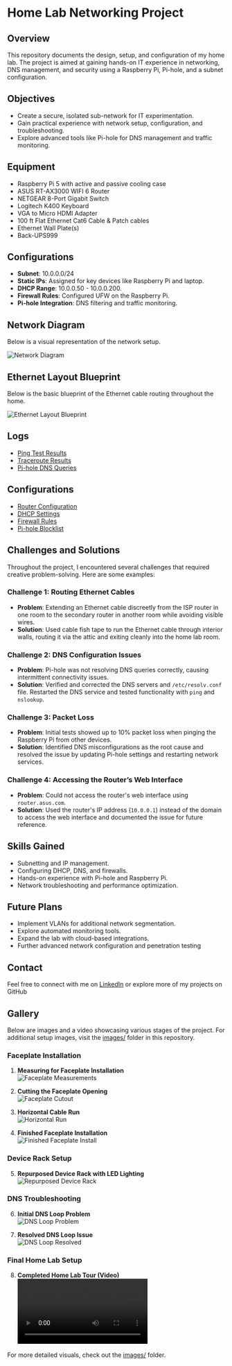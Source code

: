 # Home Lab Networking Project

## Overview
This repository documents the design, setup, and configuration of my home lab. The project is aimed at gaining hands-on IT experience in networking, 
DNS management, and security using a Raspberry Pi, Pi-hole, and a subnet configuration.

## Objectives
- Create a secure, isolated sub-network for IT experimentation.
- Gain practical experience with network setup, configuration, and troubleshooting.
- Explore advanced tools like Pi-hole for DNS management and traffic monitoring.

## Equipment
- Raspberry Pi 5 with active and passive cooling case
- ASUS RT-AX3000 WIFI 6 Router
- NETGEAR 8-Port Gigabit Switch
- Logitech K400 Keyboard
- VGA to Micro HDMI Adapter
- 100 ft Flat Ethernet Cat6 Cable & Patch cables
- Ethernet Wall Plate(s)
- Back-UPS999

## Configurations
- **Subnet**: 10.0.0.0/24
- **Static IPs**: Assigned for key devices like Raspberry Pi and laptop.
- **DHCP Range**: 10.0.0.50 - 10.0.0.200.
- **Firewall Rules**: Configured UFW on the Raspberry Pi.
- **Pi-hole Integration**: DNS filtering and traffic monitoring.

## Network Diagram
Below is a visual representation of the network setup.

![Network Diagram](./images/Homelab-Network-Diagram.jpg)

## Ethernet Layout Blueprint
Below is the basic blueprint of the Ethernet cable routing throughout the home.

![Ethernet Layout Blueprint](./images/Basic-Blueprint-Ethernet-Layout.jpg)

## Logs
- [Ping Test Results](./logs/ping-test-results.log)
- [Traceroute Results](./logs/traceroute-test.log)
- [Pi-hole DNS Queries](./logs/pihole-dns-queries.log)

## Configurations
- [Router Configuration](./configs/router-config.txt)
- [DHCP Settings](./configs/dhcp-settings.txt)
- [Firewall Rules](./configs/ufw-rules.txt)
- [Pi-hole Blocklist](./configs/pihole-blocklist.txt)

## Challenges and Solutions
Throughout the project, I encountered several challenges that required creative problem-solving. Here are some examples:

### Challenge 1: Routing Ethernet Cables
- **Problem**: Extending an Ethernet cable discreetly from the ISP router in one room to the secondary router in another room while avoiding visible wires.
- **Solution**: Used cable fish tape to run the Ethernet cable through interior walls, routing it via the attic and exiting cleanly into the home lab room.

### Challenge 2: DNS Configuration Issues
- **Problem**: Pi-hole was not resolving DNS queries correctly, causing intermittent connectivity issues.
- **Solution**: Verified and corrected the DNS servers and `/etc/resolv.conf` file. Restarted the DNS service and tested functionality with `ping` and `nslookup`.

### Challenge 3: Packet Loss
- **Problem**: Initial tests showed up to 10% packet loss when pinging the Raspberry Pi from other devices.
- **Solution**: Identified DNS misconfigurations as the root cause and resolved the issue by updating Pi-hole settings and restarting network services.

### Challenge 4: Accessing the Router’s Web Interface
- **Problem**: Could not access the router's web interface using `router.asus.com`.
- **Solution**: Used the router's IP address (`10.0.0.1`) instead of the domain to access the web interface and documented the issue for future reference.

## Skills Gained
- Subnetting and IP management.
- Configuring DHCP, DNS, and firewalls.
- Hands-on experience with Pi-hole and Raspberry Pi.
- Network troubleshooting and performance optimization.

## Future Plans
- Implement VLANs for additional network segmentation.
- Explore automated monitoring tools.
- Expand the lab with cloud-based integrations.
- Further advanced network configuration and penetration testing

## Contact
Feel free to connect with me on [LinkedIn](https://www.linkedin.com/in/kendric-cuthbertson-9626b5210/) or explore more of my projects on GitHub

## Gallery
Below are images and a video showcasing various stages of the project. For additional setup images, visit the [images/](./images/) folder in this repository.

### Faceplate Installation
1. **Measuring for Faceplate Installation**  
   ![Faceplate Measurements](./images/Faceplate-measurments.JPG)

2. **Cutting the Faceplate Opening**  
   ![Faceplate Cutout](./images/Faceplate-cutout.JPG)

3. **Horizontal Cable Run**  
   ![Horizontal Run](./images/Horizonatal-Run.JPG)

4. **Finished Faceplate Installation**  
   ![Finished Faceplate Install](./images/Finished-Faceplate-Install.JPG)

### Device Rack Setup
5. **Repurposed Device Rack with LED Lighting**  
   ![Repurposed Device Rack](./images/Repurposed-Device-Rack.JPG)

### DNS Troubleshooting
6. **Initial DNS Loop Problem**  
   ![DNS Loop Problem](./images/DNS-Loop-Problem.JPG)

7. **Resolved DNS Loop Issue**  
   ![DNS Loop Resolved](./images/DNS-Loop-Resolved.JPG)

### Final Home Lab Setup
8. **Completed Home Lab Tour (Video)**  
   ![Finished Home Lab](./images/Finished-Home-Lab.MOV)

For more detailed visuals, check out the [images/](./images/) folder.
